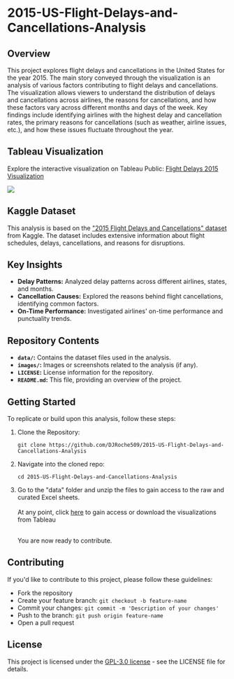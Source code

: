 # 2015-US-Flight-Delays-and-Cancellations-Analysis

## Overview
This project explores flight delays and cancellations in the United States for the year 2015. The main story conveyed through the visualization is an analysis of various factors contributing to flight delays and cancellations. 
The visualization allows viewers to understand the distribution of delays and cancellations across airlines, the reasons for cancellations, and how these factors vary across different months and days of the week. 
Key findings include identifying airlines with the highest delay and cancellation rates, the primary reasons for cancellations (such as weather, airline issues, etc.), and how these issues fluctuate 
throughout the year.

## Tableau Visualization
Explore the interactive visualization on Tableau Public: [Flight Delays 2015 Visualization](https://public.tableau.com/views/Flights2015-DelayCancellation/Summary)

<div class='tableauPlaceholder' id='viz1697971362459' style='position: relative'>
  <noscript>
    <a href='#'>
      <img alt=' ' src='https:&#47;&#47;public.tableau.com&#47;static&#47;images&#47;Fl&#47;Flights2015-DelayCancellation&#47;Summary&#47;1_rss.png' style='border: none' />
    </a>
  </noscript>
  <object class='tableauViz'  style='display:none;'>
    <param name='host_url' value='https%3A%2F%2Fpublic.tableau.com%2F' /> 
    <param name='embed_code_version' value='3' /> 
    <param name='site_root' value='' />
    <param name='name' value='Flights2015-DelayCancellation&#47;Summary' />
    <param name='tabs' value='yes' /><param name='toolbar' value='yes' />
    <param name='static_image' value='https:&#47;&#47;public.tableau.com&#47;static&#47;images&#47;Fl&#47;Flights2015-DelayCancellation&#47;Summary&#47;1.png' /> 
    <param name='animate_transition' value='yes' /><param name='display_static_image' value='yes' />
    <param name='display_spinner' value='yes' /><param name='display_overlay' value='yes' />
    <param name='display_count' value='yes' /><param name='language' value='en-US' />
  </object>
</div>

## Kaggle Dataset
This analysis is based on the ["2015 Flight Delays and Cancellations" dataset](https://www.kaggle.com/datasets/usdot/flight-delays) from Kaggle. The dataset includes extensive information about flight schedules, delays, cancellations, and reasons for disruptions.

## Key Insights
- **Delay Patterns:** Analyzed delay patterns across different airlines, states, and months.
- **Cancellation Causes:** Explored the reasons behind flight cancellations, identifying common factors.
- **On-Time Performance:** Investigated airlines' on-time performance and punctuality trends.

## Repository Contents
- **`data/`:** Contains the dataset files used in the analysis.
- **`images/`:** Images or screenshots related to the analysis (if any).
- **`LICENSE`:** License information for the repository.
- **`README.md`:** This file, providing an overview of the project.

## Getting Started
To replicate or build upon this analysis, follow these steps:

1. Clone the Repository:
   ```
   git clone https://github.com/DJRoche509/2015-US-Flight-Delays-and-Cancellations-Analysis
   ```
2. Navigate into the cloned repo:
   ```
   cd 2015-US-Flight-Delays-and-Cancellations-Analysis
   ```
3. Go to the "data" folder and unzip the files to gain access to the raw and curated Excel sheets.  <br/><br/>
   At any point, click [here](https://public.tableau.com/views/Flights2015-DelayCancellation/Summary) to gain access or download the visualizations from Tableau <br/><br/>

   You are now ready to contribute.

## Contributing
If you'd like to contribute to this project, please follow these guidelines:

- Fork the repository
- Create your feature branch: `git checkout -b feature-name`
- Commit your changes: `git commit -m 'Description of your changes'`
- Push to the branch: `git push origin feature-name`
- Open a pull request

## License
This project is licensed under the [GPL-3.0 license](https://choosealicense.com/licenses/gpl-3.0/) - see the LICENSE file for details.
